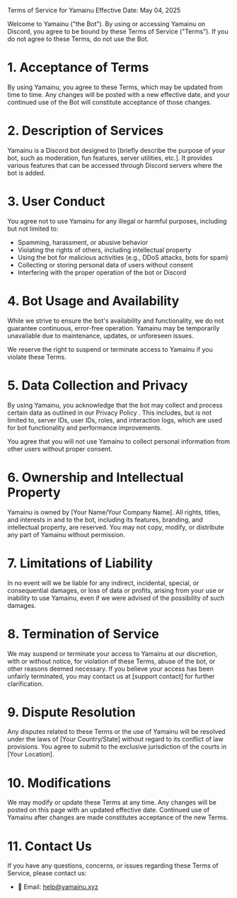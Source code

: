 

Terms of Service for Yamainu
Effective Date: May 04, 2025

Welcome to Yamainu ("the Bot"). By using or accessing Yamainu on Discord, you agree to be bound by these Terms of Service ("Terms"). If you do not agree to these Terms, do not use the Bot.

# 1. Acceptance of Terms
By using Yamainu, you agree to these Terms, which may be updated from time to time. Any changes will be posted with a new effective date, and your continued use of the Bot will constitute acceptance of those changes.

# 2. Description of Services
Yamainu is a Discord bot designed to [briefly describe the purpose of your bot, such as moderation, fun features, server utilities, etc.]. It provides various features that can be accessed through Discord servers where the bot is added.

# 3. User Conduct
You agree not to use Yamainu for any illegal or harmful purposes, including but not limited to:
- Spamming, harassment, or abusive behavior
- Violating the rights of others, including intellectual property
- Using the bot for malicious activities (e.g., DDoS attacks, bots for spam)
- Collecting or storing personal data of users without consent
- Interfering with the proper operation of the bot or Discord

# 4. Bot Usage and Availability
While we strive to ensure the bot's availability and functionality, we do not guarantee continuous, error-free operation. Yamainu may be temporarily unavailable due to maintenance, updates, or unforeseen issues.

We reserve the right to suspend or terminate access to Yamainu if you violate these Terms.

# 5. Data Collection and Privacy
By using Yamainu, you acknowledge that the bot may collect and process certain data as outlined in our Privacy Policy <a href="Yamainu/privacy-policy.html"></a>. This includes, but is not limited to, server IDs, user IDs, roles, and interaction logs, which are used for bot functionality and performance improvements.

You agree that you will not use Yamainu to collect personal information from other users without proper consent.

# 6. Ownership and Intellectual Property
Yamainu is owned by [Your Name/Your Company Name]. All rights, titles, and interests in and to the bot, including its features, branding, and intellectual property, are reserved. You may not copy, modify, or distribute any part of Yamainu without permission.

# 7. Limitations of Liability
In no event will we be liable for any indirect, incidental, special, or consequential damages, or loss of data or profits, arising from your use or inability to use Yamainu, even if we were advised of the possibility of such damages.

# 8. Termination of Service
We may suspend or terminate your access to Yamainu at our discretion, with or without notice, for violation of these Terms, abuse of the bot, or other reasons deemed necessary. If you believe your access has been unfairly terminated, you may contact us at [support contact] for further clarification.

# 9. Dispute Resolution
Any disputes related to these Terms or the use of Yamainu will be resolved under the laws of [Your Country/State] without regard to its conflict of law provisions. You agree to submit to the exclusive jurisdiction of the courts in [Your Location].

# 10. Modifications
We may modify or update these Terms at any time. Any changes will be posted on this page with an updated effective date. Continued use of Yamainu after changes are made constitutes acceptance of the new Terms.

# 11. Contact Us
If you have any questions, concerns, or issues regarding these Terms of Service, please contact us:

- 📧 Email: help@yamainu.xyz
